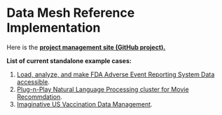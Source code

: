 # Data Mesh Reference Implementation

Here is the [**project management site (GitHub project).**](https://github.com/orgs/PHACDataHub/projects/11/views/1)

**List of current standalone example cases:**
1. [Load, analyze, and make FDA Adverse Event Reporting System Data accessible](./faers/doc/README.md).
2. [Plug-n-Play Natural Language Processing cluster for Movie Recommdation](./movie/doc/README.md).
3. [Imaginative US Vaccination Data Management](./usvdm/doc/README.md).
